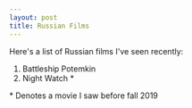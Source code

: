 ```yaml
---
layout: post
title: Russian Films
---
```


Here's a list of Russian films I've seen recently:

1. Battleship Potemkin
2. Night Watch *

\* Denotes a movie I saw before fall 2019
